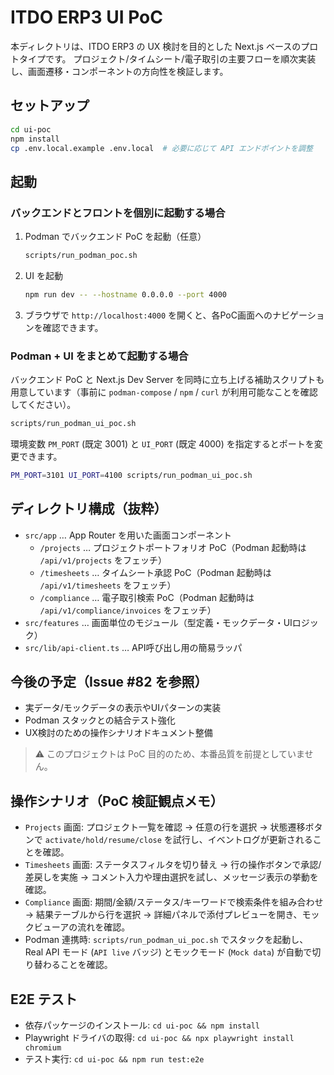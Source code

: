 # ITDO ERP3 UI PoC

本ディレクトリは、ITDO ERP3 の UX 検討を目的とした Next.js ベースのプロトタイプです。
プロジェクト/タイムシート/電子取引の主要フローを順次実装し、画面遷移・コンポーネントの方向性を検証します。

## セットアップ

```bash
cd ui-poc
npm install
cp .env.local.example .env.local  # 必要に応じて API エンドポイントを調整
```

## 起動

### バックエンドとフロントを個別に起動する場合

1. Podman でバックエンド PoC を起動（任意）
   ```bash
   scripts/run_podman_poc.sh
   ```
2. UI を起動
   ```bash
   npm run dev -- --hostname 0.0.0.0 --port 4000
   ```
3. ブラウザで `http://localhost:4000` を開くと、各PoC画面へのナビゲーションを確認できます。

### Podman + UI をまとめて起動する場合

バックエンド PoC と Next.js Dev Server を同時に立ち上げる補助スクリプトも用意しています（事前に `podman-compose` / `npm` / `curl` が利用可能なことを確認してください）。

```bash
scripts/run_podman_ui_poc.sh
```

環境変数 `PM_PORT` (既定 3001) と `UI_PORT` (既定 4000) を指定するとポートを変更できます。

```bash
PM_PORT=3101 UI_PORT=4100 scripts/run_podman_ui_poc.sh
```

## ディレクトリ構成（抜粋）

- `src/app` … App Router を用いた画面コンポーネント
  - `/projects` … プロジェクトポートフォリオ PoC（Podman 起動時は `/api/v1/projects` をフェッチ）
  - `/timesheets` … タイムシート承認 PoC（Podman 起動時は `/api/v1/timesheets` をフェッチ）
  - `/compliance` … 電子取引検索 PoC（Podman 起動時は `/api/v1/compliance/invoices` をフェッチ）
- `src/features` … 画面単位のモジュール（型定義・モックデータ・UIロジック）
- `src/lib/api-client.ts` … API呼び出し用の簡易ラッパ

## 今後の予定（Issue #82 を参照）
- 実データ/モックデータの表示やUIパターンの実装
- Podman スタックとの結合テスト強化
- UX検討のための操作シナリオドキュメント整備

> ⚠️ このプロジェクトは PoC 目的のため、本番品質を前提としていません。

## 操作シナリオ（PoC 検証観点メモ）
- `Projects` 画面: プロジェクト一覧を確認 → 任意の行を選択 → 状態遷移ボタンで `activate/hold/resume/close` を試行し、イベントログが更新されることを確認。
- `Timesheets` 画面: ステータスフィルタを切り替え → 行の操作ボタンで承認/差戻しを実施 → コメント入力や理由選択を試し、メッセージ表示の挙動を確認。
- `Compliance` 画面: 期間/金額/ステータス/キーワードで検索条件を組み合わせ → 結果テーブルから行を選択 → 詳細パネルで添付プレビューを開き、モックビューアの流れを確認。
- Podman 連携時: `scripts/run_podman_ui_poc.sh` でスタックを起動し、Real API モード (`API live` バッジ) とモックモード (`Mock data`) が自動で切り替わることを確認。

## E2E テスト
- 依存パッケージのインストール: `cd ui-poc && npm install`
- Playwright ドライバの取得: `cd ui-poc && npx playwright install chromium`
- テスト実行: `cd ui-poc && npm run test:e2e`

